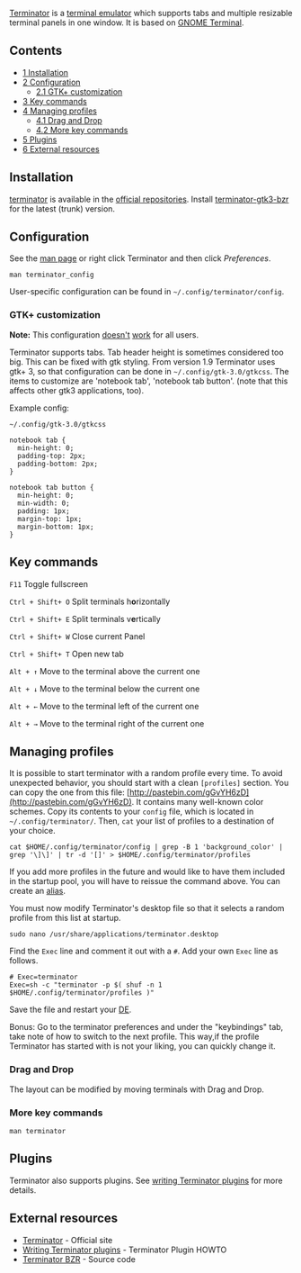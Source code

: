 [Terminator](http://gnometerminator.blogspot.com/p/introduction.html) is a [terminal emulator](https://en.wikipedia.org/wiki/Terminal_emulator "wikipedia:Terminal emulator") which supports tabs and multiple resizable terminal panels in one window. It is based on [GNOME Terminal](https://en.wikipedia.org/wiki/GNOME_Terminal "wikipedia:GNOME Terminal").

## Contents

*   [1 Installation](#Installation)
*   [2 Configuration](#Configuration)
    *   [2.1 GTK+ customization](#GTK.2B_customization)
*   [3 Key commands](#Key_commands)
*   [4 Managing profiles](#Managing_profiles)
    *   [4.1 Drag and Drop](#Drag_and_Drop)
    *   [4.2 More key commands](#More_key_commands)
*   [5 Plugins](#Plugins)
*   [6 External resources](#External_resources)

## Installation

[terminator](https://www.archlinux.org/packages/?name=terminator) is available in the [official repositories](/index.php/Official_repositories "Official repositories"). Install [terminator-gtk3-bzr](https://aur.archlinux.org/packages/terminator-gtk3-bzr/) for the latest (trunk) version.

## Configuration

See the [man page](https://en.wikipedia.org/wiki/man_page "wikipedia:man page") or right click Terminator and then click *Preferences*.

```
man terminator_config

```

User-specific configuration can be found in `~/.config/terminator/config`.

### GTK+ customization

**Note:** This configuration [doesn't](https://bbs.archlinux.org/viewtopic.php?pid=1687446#p1687446) [work](https://wiki.archlinux.org/index.php/User_talk:Szb#Reducing_the_size_of_Terminator_tabs) for all users.

Terminator supports tabs. Tab header height is sometimes considered too big. This can be fixed with gtk styling. From version 1.9 Terminator uses gtk+ 3, so that configuration can be done in `~/.config/gtk-3.0/gtkcss`. The items to customize are 'notebook tab', 'notebook tab button'. (note that this affects other gtk3 applications, too).

Example config:

 `~/.config/gtk-3.0/gtkcss` 
```
notebook tab {
  min-height: 0;
  padding-top: 2px;
  padding-bottom: 2px;
}

notebook tab button {
  min-height: 0;
  min-width: 0;
  padding: 1px;
  margin-top: 1px;
  margin-bottom: 1px;
}

```

## Key commands

`F11` Toggle fullscreen

`Ctrl + Shift+ O` Split terminals h**o**rizontally

`Ctrl + Shift+ E` Split terminals v**e**rtically

`Ctrl + Shift+ W` Close current Panel

`Ctrl + Shift+ T` Open new tab

`Alt + ↑` Move to the terminal above the current one

`Alt + ↓` Move to the terminal below the current one

`Alt + ←` Move to the terminal left of the current one

`Alt + →` Move to the terminal right of the current one

## Managing profiles

It is possible to start terminator with a random profile every time. To avoid unexpected behavior, you should start with a clean `[profiles]` section. You can copy the one from this file: [http://pastebin.com/gGvYH6zD](http://pastebin.com/gGvYH6zD). It contains many well-known color schemes. Copy its contents to your `config` file, which is located in `~/.config/terminator/`. Then, `cat` your list of profiles to a destination of your choice.

```
cat $HOME/.config/terminator/config | grep -B 1 'background_color' | grep '\]\]' | tr -d '[]' > $HOME/.config/terminator/profiles

```

If you add more profiles in the future and would like to have them included in the startup pool, you will have to reissue the command above. You can create an [alias](/index.php/Bash#Aliases "Bash").

You must now modify Terminator's desktop file so that it selects a random profile from this list at startup.

```
sudo nano /usr/share/applications/terminator.desktop

```

Find the `Exec` line and comment it out with a `#`. Add your own `Exec` line as follows.

```
# Exec=terminator
Exec=sh -c "terminator -p $( shuf -n 1 $HOME/.config/terminator/profiles )"

```

Save the file and restart your [DE](/index.php/Desktop_environment "Desktop environment").

Bonus: Go to the terminator preferences and under the "keybindings" tab, take note of how to switch to the next profile. This way,if the profile Terminator has started with is not your liking, you can quickly change it.

### Drag and Drop

The layout can be modified by moving terminals with Drag and Drop.

### More key commands

```
man terminator

```

## Plugins

Terminator also supports plugins. See [writing Terminator plugins](http://www.tenshu.net/2010/04/writing-terminator-plugins.html) for more details.

## External resources

*   [Terminator](http://gnometerminator.blogspot.com/p/introduction.html) - Official site
*   [Writing Terminator plugins](http://www.tenshu.net/2010/04/writing-terminator-plugins.html) - Terminator Plugin HOWTO
*   [Terminator BZR](http://code.launchpad.net/terminator/) - Source code